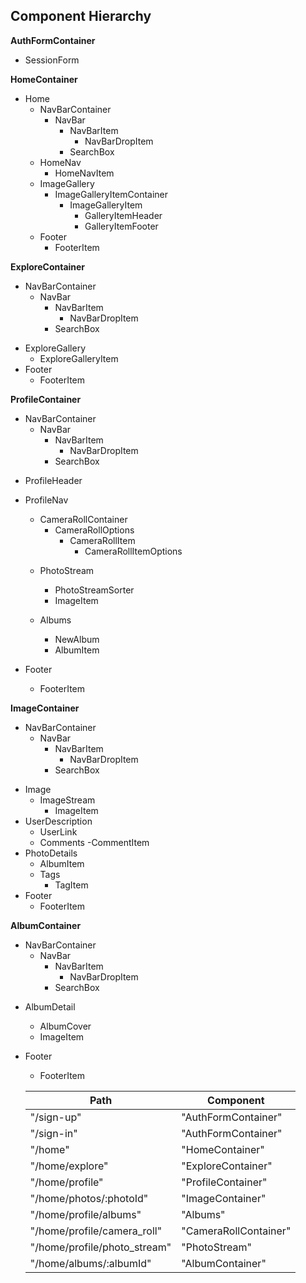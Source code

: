 ## Component Hierarchy

**AuthFormContainer**
  - SessionForm

**HomeContainer**
  - Home
    * NavBarContainer
      - NavBar
        - NavBarItem
          - NavBarDropItem
        - SearchBox
    * HomeNav
      - HomeNavItem
    * ImageGallery
      * ImageGalleryItemContainer
        - ImageGalleryItem
          - GalleryItemHeader
          - GalleryItemFooter
    - Footer
      - FooterItem


**ExploreContainer**
  * NavBarContainer
    - NavBar
      - NavBarItem
        - NavBarDropItem
      - SearchBox
  - ExploreGallery
    - ExploreGalleryItem
  - Footer
    - FooterItem

**ProfileContainer**
  * NavBarContainer
    - NavBar
      - NavBarItem
        - NavBarDropItem
      - SearchBox
  - ProfileHeader
  - ProfileNav
    * CameraRollContainer
      - CameraRollOptions
        - CameraRollItem
          - CameraRollItemOptions

    - PhotoStream
      - PhotoStreamSorter
      - ImageItem

    - Albums
      - NewAlbum
      - AlbumItem
  - Footer
    - FooterItem

**ImageContainer**
  * NavBarContainer
    - NavBar
      - NavBarItem
        - NavBarDropItem
      - SearchBox
  - Image
    - ImageStream
      - ImageItem
  - UserDescription
    - UserLink
    - Comments
      -CommentItem
  - PhotoDetails
    - AlbumItem
    - Tags
      - TagItem
  - Footer
    - FooterItem

**AlbumContainer**
  * NavBarContainer
    - NavBar
      - NavBarItem
        - NavBarDropItem
      - SearchBox
  - AlbumDetail
    - AlbumCover
    - ImageItem
  - Footer
    - FooterItem


    |Path   | Component   |
    |-------|-------------|
    | "/sign-up" | "AuthFormContainer" |
    | "/sign-in" | "AuthFormContainer" |
    | "/home" | "HomeContainer" |
    | "/home/explore" | "ExploreContainer" |
    | "/home/profile" | "ProfileContainer" |
    | "/home/photos/:photoId" | "ImageContainer" |
    | "/home/profile/albums" | "Albums"
    | "/home/profile/camera_roll" | "CameraRollContainer"
    | "/home/profile/photo_stream" | "PhotoStream"
    | "/home/albums/:albumId" | "AlbumContainer"
